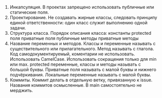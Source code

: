 1. Инкапсуляция. В проектах запрещено использовать публичные или статические поля.
2. Проектирование. Не создавать жирные классы, следовать принципу единой ответственности: один класс служит выполнению одной задачи.
3. Структура класса. Порядок описания класса:
    константы
    protected поля
    приватные поля
    публичные методы
    приватные методы
4. Название переменных и методов. Классы и переменные называть с существительного или прилагательного. Метод называть с глагола. Код самодокументируемый, коментарии не использовать. Использовать CamelCase. Использовать сокращения только для min или max. protected переменные, классы и методы называть с большой буквы. Приватные поля называть с малой буквы и нижнего подчёркивания. Локальные переменные называть с малой буквы.
5. Коммиты. Коммит делать в отдельную ветку, привязанную к issue. Названия коммитов осмысленные. В main самостоятельно не мерджить.